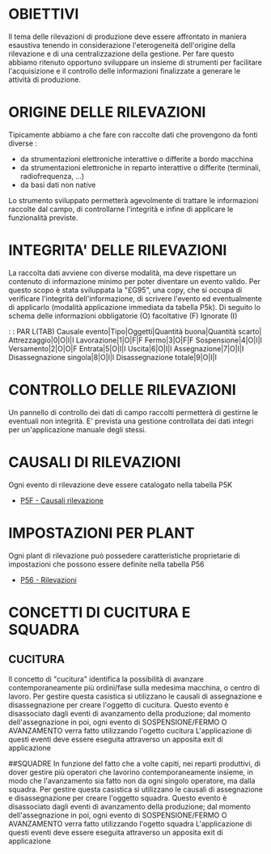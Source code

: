 # OBIETTIVI
Il tema delle rilevazioni di produzione deve essere affrontato in maniera esaustiva tenendo in considerazione l'eterogeneità dell'origine della rilevazione e di una centralizzazione della gestione. Per fare questo abbiamo ritenuto opportuno sviluppare un insieme di strumenti per facilitare l'acquisizione e il controllo delle informazioni finalizzate a generare le attività di produzione.

# ORIGINE DELLE RILEVAZIONI
Tipicamente abbiamo a che fare con raccolte dati che provengono da fonti diverse : 
* da strumentazioni elettroniche interattive o differite a bordo macchina
* da strumentazioni elettroniche in reparto interattive o differite (terminali, radiofrequenza, ...)
* da basi dati non native

Lo strumento sviluppato permetterà agevolmente di trattare le informazioni raccolte dal campo, di controllarne l'integrità e infine di applicare le funzionalità previste.

# INTEGRITA' DELLE RILEVAZIONI
La raccolta dati avviene con diverse modalità, ma deve rispettare un contenuto di informazione minimo per poter  diventare un evento valido. Per questo scopo è stata sviluppata la "£G95", una copy, che si occupa di verificare l'integrità dell'informazione, di scrivere l'evento ed eventualmente di applicarlo (modalità applicazione immediata da tabella P5k). Di seguito lo schema delle informazioni obbligatorie (O) facoltative (F) Ignorate (I)

 :  : PAR L(TAB)
Causale evento|Tipo|Oggetti|Quantità buona|Quantità scarto|
Attrezzaggio|0|O|I|I
Lavorazione|1|O|F|F
Fermo|3|O|F|F
Sospensione|4|O|I|I
Versamento|2|O|O|F
Entrata|5|O|I|I
Uscita|6|O|I|I
Assegnazione|7|O|I|I
Disassegnazione singola|8|O|I|I
Disassegnazione totale|9|O|I|I



# CONTROLLO DELLE RILEVAZIONI
Un pannello di controllo dei dati di campo raccolti permetterà di gestirne le eventuali non integrità. E' prevista una gestione controllata dei dati integri per un'applicazione manuale degli stessi.

# CAUSALI DI RILEVAZIONI
Ogni evento di rilevazione deve essere catalogato nella tabella P5K
- [P5F - Causali rilevazione](Sorgenti/OG/TA/P5K)

# IMPOSTAZIONI PER PLANT
Ogni plant di rilevazione può possedere caratteristiche proprietarie di impostazioni che possono essere definite nella tabella P56
- [P56 - Rilevazioni](Sorgenti/OG/TA/P56)

# CONCETTI DI CUCITURA E SQUADRA
## CUCITURA
Il concetto di "cucitura" identifica la possibilità di avanzare contemporaneamente più ordini/fase sulla medesima macchina, o centro di lavoro.
Per gestire questa casistica si utilizzano le causali di assegnazione e disassegnazione per creare  l'oggetto di cucitura.
Questo evento è disassociato dagli eventi di avanzamento della produzione; dal momento dell'assegnazione in poi, ogni evento di SOSPENSIONE/FERMO O AVANZAMENTO verra fatto utilizzando l'ogetto cucitura
L'applicazione di questi eventi deve essere eseguita attraverso un apposita exit di applicazione

##SQUADRE
In funzione del fatto che a volte capiti, nei reparti produttivi, di dover gestire più operatori che lavorino contemporaneamente insieme, in modo che l'avanzamento sia fatto non da ogni singolo operatore, ma dalla squadra.
Per gestire questa casistica si utilizzano le causali di assegnazione e disassegnazione per creare  l'oggetto squadra.
Questo evento è disassociato dagli eventi di avanzamento della produzione; dal momento dell'assegnazione in poi, ogni evento di SOSPENSIONE/FERMO O AVANZAMENTO verra fatto utilizzando l'ogetto squadra
L'applicazione di questi eventi deve essere eseguita attraverso un apposita exit di applicazione
